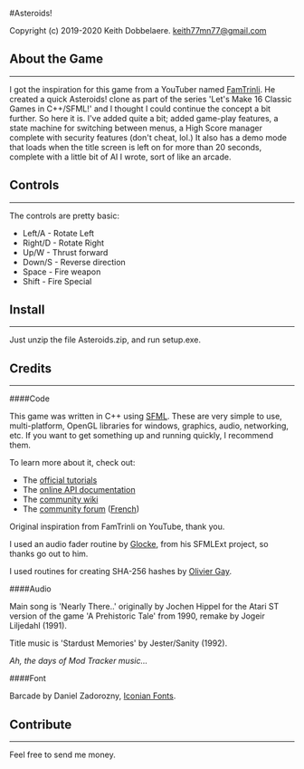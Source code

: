 ﻿#Asteroids!Copyright (c) 2019-2020 Keith Dobbelaere. keith77mn77@gmail.com## About the Game___I got the inspiration for this game from a YouTuber named [FamTrinli](https://www.youtube.com/user/FamTrinli/about).He created a quick Asteroids! clone as part of the series'Let's Make 16 Classic Games in C++/SFML!' and I thought I could continue the concept a bit further.  So here it is.  I've added quite a bit; added game-play features, a state machine for switching between menus, a High Score manager complete with security features (don't cheat, lol.)  It also has a demo mode that loads when the title screen is left on for more than 20 seconds, complete with a little bit of AI I wrote, sort of like an arcade.## Controls___The controls are pretty basic:* Left/A - Rotate Left* Right/D - Rotate Right* Up/W - Thrust forward* Down/S - Reverse direction* Space - Fire weapon* Shift - Fire Special## Install___Just unzip the file Asteroids.zip, and run setup.exe.## Credits___####CodeThis game was written in C++ using [SFML](https://www.sfml-dev.org/).  These are very simple to use, multi-platform, OpenGL libraries for windows, graphics, audio, networking, etc.If you want to get something up and running quickly, I recommend them.To learn more about it, check out:   * The [official tutorials](https://www.sfml-dev.org/tutorials/)  * The [online API documentation](https://www.sfml-dev.org/documentation/)  * The [community wiki](https://github.com/SFML/SFML/wiki/)  * The [community forum](https://en.sfml-dev.org/forums/) ([French](https://fr.sfml-dev.org/forums/))Original inspiration from FamTrinli on YouTube, thank you.I used an audio fader routine by [Glocke](https://github.com/cgloeckner/), from his SFMLExt project, so thanks go out to him.I used routines for creating SHA-256 hashes by [Olivier Gay](http://www.ouah.org/ogay/sha2/).####AudioMain song is 'Nearly There..' originally by Jochen Hippel for the Atari ST version of the game 'A Prehistoric Tale' from 1990, remake by Jogeir Liljedahl (1991).Title music is 'Stardust Memories' by Jester/Sanity (1992)._Ah, the days of Mod Tracker music..._####FontBarcade by Daniel Zadorozny, [Iconian Fonts](http://www.iconian.com/).## Contribute___Feel free to send me money.